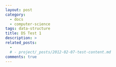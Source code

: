 ```yaml
---
layout: post
category: 
  - docs
  - computer-science
tags: data-structure
title: DS Test 1
description: >
related_posts:
  - 
  # - project/_posts/2012-02-07-test-content.md
comments: true
---
```

<!-- blank -->